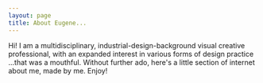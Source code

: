 ```yaml
---
layout: page
title: About Eugene...
---
```


Hi! I am a multidisciplinary, industrial-design-background visual creative professional, with an expanded interest in various forms of design practice ...that was a mouthful. 
Without further ado, here's a little section of internet about me, made by me. Enjoy!